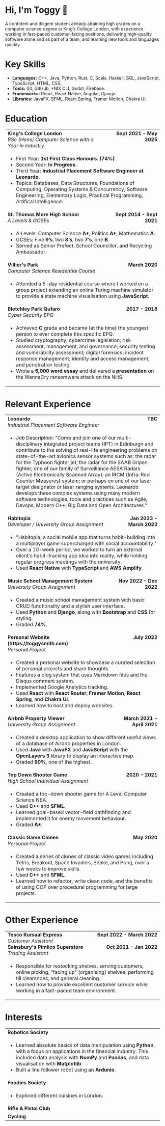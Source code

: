 # Hi, I'm Toggy 👋

A confident and diligent student already attaining high grades on a computer science degree at King’s College London, with experience working in fast-paced customer-facing positions, delivering high-quality software alone and as part of a team, and learning new tools and languages quickly.

# Key Skills

- **Languages:** C++, Java, Python, Rust, C, Scala, Haskell, SQL, JavaScript, TypeScript, HTML, CSS.
- **Tools:** Git, GitHub, \*NIX CLI, Godot, Firebase.
- **Frameworks:** React, React Native, Angular, Django.
- **Libraries:** JavaFX, SFML, React Spring, Framer Motion, Chakra UI.

# Education

<table>
  <tr></tr>
  <tr>
    <td><strong>King's College London</strong><br/ ><i>BSc (Hons) Computer Science with a Year in Industry</i></td>
    <td align="right" valign="top"><strong>Sept 2021 - May 2025</strong></td>
  </tr>
  <tr>
    <td colspan="2">
      <ul>
        <li>First Year: <strong>1st First Class Honours. (74%)</strong></li>
        <li>Second Year: <strong>In Progress.</strong></li>
        <li>Third Year: <strong>Industrial Placement Software Engineer at Leonardo.</strong></li>
        <li>Topics: Databases, Data Structures, Foundations of Computing, Operating Systems & Concurrency, Software
          Engineering, Elementary Logic, Practical Programming, Artifical Intelligence.</li>
      </ul>
    </td>
  </tr>
  <tr>
    <td><strong>St. Thomas More High School</strong><br/ ><i>A Levels & GCSEs</i></td>
    <td align="right" valign="top"><strong>Sept 2014 - Sept 2021</strong></td>
  </tr>
  <tr>
    <td colspan="2">
      <ul>
        <li>A Levels: Computer Science <strong>A*</strong>, Politics <strong>A*</strong>, Mathematics <strong>A</strong>.</li>
        <li>GCSEs: Five <strong>9’s</strong>, two <strong>8’s</strong>, two <strong>7’s</strong>, one <strong>B</strong>.</li>
        <li>Served as Senior Prefect, School Councillor, and Recycling Ambassador.</li>
      </ul>
    </td>
  </tr>
  <tr>
    <td><strong>Villier's Park</strong><br/ ><i>Computer Science Residential Course</i></td>
    <td align="right" valign="top"><strong>March 2020</strong></td>
  </tr>
  <tr>
    <td colspan="2">
      <ul>
        <li>Attended a 5-day residential course where I worked on a group project extending an online Turing machine simulator to provide a state machine visualisation using <strong>JavaScript</strong>.</li>
    </td>
  </tr>
  <tr>
    <td><strong>Bletchley Park Qufaro</strong><br/ ><i>Cyber Security EPQ</i></td>
    <td align="right" valign="top"><strong>2017 - 2018</strong></td>
  </tr>
  <tr>
    <td colspan="2">
      <ul>
        <li>Achieved <strong>C</strong> grade and became (at the time) the youngest person to ever complete this specific EPQ.</li>
        <li>Studied cryptography; cybercrime legislation; risk assessment, management, and governance; security testing and vulnerability assessment; digital forensics; incident response management; identity and access management; and penetration testing.</li>
        <li>Wrote a <strong>5,000 word essay</strong> and delivered a <strong>presentation</strong> on the WannaCry ransomware attack on the NHS.</li>
    </td>
  </tr>
</table>

# Relevant Experience

<table>
  <tr></tr>
  <tr>
    <td><strong>Leonardo</strong><br/ ><i>Industrial Placement Software Engineer</i></td>
    <td align="right" valign="top"><strong>TBC</strong></td>
  </tr>
  <tr>
    <td colspan="2">
      <ul>
        <li>Job Description: "Come and join one of our multi-disciplinary integrated project teams (IPT) in Edinburgh and contribute to the solving of real-life engineering problems on state-of-the-art avionics sensor systems such as: the radar for the Typhoon fighter jet; the radar for the SAAB Gripen fighter; one of our family of Surveillance AESA Radars (Active Electronically Scanned Array); an IRCM (Infra–Red Counter Measures) system; or perhaps on one of our laser target designator or laser ranging systems. Leonardo develops these complex systems using many modern software technologies, tools and practices such as Agile, Devops, Modern C++, Big Data and Open Architectures."</li>
      </ul>
    </td>
  </tr>
  <tr>
    <td><strong>Habitopia</strong><br/ ><i>Developer / University Group Assignment</i></td>
    <td align="right" valign="top"><strong>Jan 2023 - March 2023</strong></td>
  </tr>
  <tr>
    <td colspan="2">
      <ul>
        <li>"Habitopia, a social mobile app that turns habit-building into a multiplayer game supercharged with social accountability."</li>
        <li>Over a 10-week period, we worked to turn an external client's habit-tracking app idea into reality, while holding regular progress meetings with the university.</li>
        <li>Used <strong>React Native</strong> with <strong>TypeScript</strong> and <strong>AWS Amplify</strong>.</li>
      </ul>
    </td>
  </tr>
  <tr>
    <td><strong>Music School Management System</strong><br/ ><i>University Group Assignment</i></td>
    <td align="right" valign="top"><strong>Nov 2022 - Dec 2022</strong></td>
  </tr>
  <tr>
    <td colspan="2">
      <ul>
        <li>Created a music school management system with basic CRUD functionality and a stylish user interface.</li>
        <li>Used <strong>Python</strong> and <strong>Django</strong>, along with <strong>Bootstrap</strong> and <strong>CSS</strong> for styling.</li>
        <li>Graded <strong>74%</strong>.</li>
      </ul>
    </td>
  </tr>
  <tr>
    <td><strong>Personal Website (https://toggysmith.com)</strong><br/ ><i>Personal Project</i></td>
    <td align="right" valign="top"><strong>July 2022</strong></td>
  </tr>
  <tr>
    <td colspan="2">
      <ul>
        <li>Created a personal website to showcase a curated selection of personal projects and share thoughts.</li>
        <li>Features a blog system that uses Markdown files and the Disqus comment system.</li>
        <li>Implemented Google Analytics tracking.</li>
        <li>Used <strong>React</strong> with <strong>React Router</strong>, <strong>Framer Motion</strong>, <strong>React Spring</strong>, and <strong>Chakra UI</strong>.</li>
        <li>Learned how to host and deploy websites.</li>
      </ul>
    </td>
  </tr>
  <tr>
    <td><strong>Airbnb Property Viewer</strong><br/ ><i>University Group Assignment</i></td>
    <td align="right" valign="top"><strong>March 2021 - April 2021</strong></td>
  </tr>
  <tr>
    <td colspan="2">
      <ul>
        <li>Created a desktop application to show different useful views of a database of Airbnb properties in London.</li>
        <li>Used <strong>Java</strong> with <strong>JavaFX</strong> and <strong>JavaScript</strong> with the <strong>OpenLayers 3</strong> library to display an interactive map.</li>
        <li>Graded <strong>90%</strong>, one of the highest.</li>
      </ul>
    </td>
  </tr>
  <tr>
    <td><strong>Top Down Shooter Game</strong><br/ ><i>High School Individual Assignment</i></td>
    <td align="right" valign="top"><strong>2020 - 2021</strong></td>
  </tr>
  <tr>
    <td colspan="2">
      <ul>
        <li>Created a top-down shooter game for A Level Computer Science NEA.</li>
        <li>Used <strong>C++</strong> and <strong>SFML</strong>.</li>
        <li>Learned goal-based vector-field pathfinding and implemented it for enemy movement behaviour.</li>
        <li>Graded <strong>A*</strong>.</li>
      </ul>
    </td>
  </tr>
  <tr>
    <td><strong>Classic Game Clones</strong><br/ ><i>Personal Project</i></td>
    <td align="right" valign="top"><strong>May 2020</strong></td>
  </tr>
  <tr>
    <td colspan="2">
      <ul>
        <li>Created a series of clones of classic video games including Tetris, Breakout, Space Invaders, Snake, and Pong, over a few weeks to improve skills.</li>
        <li>Used <strong>C++</strong> and <strong>SFML</strong>.</li>
        <li>Learned how to refactor, write clean code, and the benefits of using OOP over procedural programming for
large projects.</li>
      </ul>
    </td>
  </tr>
</table>

# Other Experience

<table>
  <tr></tr>
  <tr>
    <td><strong>Tesco Kursaal Express</strong><br/ ><i>Customer Assistant</i><br /><strong>Sainsbury's Pimlico Superstore</strong><br/ ><i>Trading Assistant</i></td>
    <td align="right" valign="top"><strong>Sept 2022 - March 2022</strong><br /><br /><strong>Oct 2021 - Jan 2022</strong></td>
  </tr>
  <tr>
    <td colspan="2">
      <ul>
        <li>Responsible for restocking shelves, serving customers, online picking, "facing up" (organising) shelves, performing till clearances, and general cleaning.</li>
        <li>Learned how to provide excellent customer service while working in a fast-paced team environment.</li>
      </ul>
    </td>
  </tr>
</table>

# Interests

<table>
  <tr></tr>
  <tr>
    <td><strong>Robotics Society</strong></td>
  </tr>
  <tr>
    <td colspan="2">
      <ul>
        <li>Learned absolute basics of data manipulation using <strong>Python</strong>, with a focus on applications in the financial industry. This included data analysis with <strong>NumPy</strong> and <strong>Pandas</strong>, and data visualisation with <strong>Matplotlib</strong>.</li>
        <li>Built a line follower robot using an <strong>Ardunio</strong>.</li>
      </ul>
    </td>
  </tr>
  <tr>
    <td><strong>Foodies Society</strong></td>
  </tr>
  <tr>
    <td colspan="2">
      <ul>
        <li>Explored different cuisines in London.</li>
      </ul>
    </td>
  </tr>
  <tr>
    <td><strong>Rifle & Pistol Club</strong></td>
  </tr>
  <tr></tr>
  <tr>
    <td><strong>Cycling</strong></td>
  </tr>
  <tr></tr>
</table>
